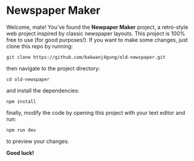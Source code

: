 # Newspaper Maker

Welcome, mate! You've found the **Newpaper Maker** project, a retro-style web project inspired by classic newspaper layouts. This project is 100% free to use (for good purposes!). If you want to make some changes, just clone this repo by running:
```
git clone https://github.com/bakwanj4gung/old-newspaper.git
```

then navigate to the project directory:
```
cd old-newspaper
```

and install the dependencies:
```
npm install
```

finally, modify the code by opening this project with your text editor and run:
```
npm run dev
```

to preview your changes.

**Good luck!**
